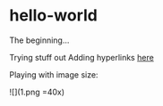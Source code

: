 # hello-world
The beginning...

Trying stuff out
Adding hyperlinks [here](https://www.google.com)

Playing with image size:

![](1.png =40x)
